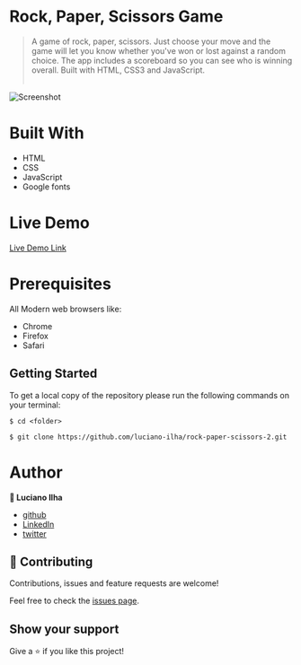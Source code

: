 # Rock, Paper, Scissors Game

> A game of rock, paper, scissors. Just choose your move and the game will let you know whether you've won or lost against a random choice. The app includes a scoreboard so you can see who is winning overall. Built with HTML, CSS3 and JavaScript.</br></br>

![Screenshot](images/screenshot.png)


# Built With #

- HTML
- CSS
- JavaScript
- Google fonts


# Live Demo #
[Live Demo Link](https://blissful-pasteur-eda4e7.netlify.app/)


 # Prerequisites #
 All Modern web browsers like:
- Chrome 
- Firefox
- Safari


## Getting Started

To get a local copy of the repository please run the following commands on your terminal:

```
$ cd <folder>
```

```
$ git clone https://github.com/luciano-ilha/rock-paper-scissors-2.git
```



 # Author # 


**👤 Luciano Ilha**
 - [github](https://github.com/luciano-ilha)
 - [LinkedIn](https://www.linkedin.com/in/luciano-ilha-carbonell-188115a0/)
 - [twitter](https://twitter.com/CarbonellIlha)   


## 🤝 Contributing

Contributions, issues and feature requests are welcome!

Feel free to check the [issues page](https://github.com/luciano-ilha/rock-paper-scissors-2/issues).

## Show your support

Give a ⭐️ if you like this project!
